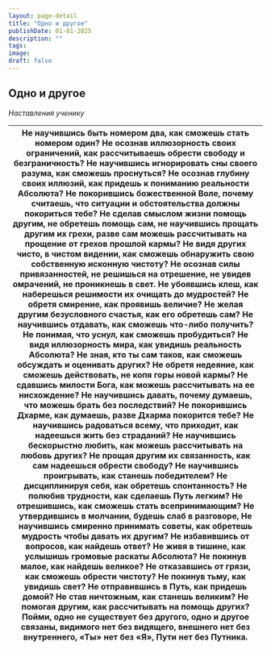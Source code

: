 ```yaml
---
layout: page-detail
title: "Одно и другое"
publishDate: 01-01-2025
description: ""
tags:
image:
draft: false
---
```


## Одно и другое
_Наставления ученику_

| Не научившись быть номером два,  как сможешь стать номером один? Не осознав иллюзорность своих ограничений,  как рассчитываешь обрести свободу и безграничность? Не научившись игнорировать сны своего разума,  как сможешь проснуться? Не осознав глубину своих иллюзий,  как придешь к пониманию реальности Абсолюта? Не покорившись божественной Воле,  почему считаешь, что ситуации и обстоятельства  должны покориться тебе? Не сделав смыслом жизни помощь другим, не обретешь помощь сам,  не научившись прощать другим их грехи,  разве сам можешь рассчитывать на прощение  от грехов прошлой кармы? Не видя других чисто, в чистом видении,  как сможешь обнаружить свою собственную исконную чистоту? Не осознав силы привязанностей,  не решишься на отрешение,  не увидев омрачений, не проникнешь в свет. Не убоявшись клеш,  как наберешься решимости их очищать до мудростей? Не обретя смирение,  как проявишь величие? Не желая другим безусловного счастья,  как его обретешь сам? Не научившись отдавать,  как сможешь что-либо получить? Не понимая, что уснул,  как сможешь пробудиться? Не видя иллюзорность мира,  как увидишь реальность Абсолюта? Не зная, кто ты сам таков,  как сможешь обсуждать и оценивать других? Не обретя недеяние,  как сможешь действовать, не копя горы новой кармы? Не сдавшись милости Бога,  как можешь рассчитывать на ее нисхождение? Не научившись давать,  почему думаешь, что можешь брать без последствий? Не покорившись Дхарме,  как думаешь, разве Дхарма покорится тебе? Не научившись радоваться всему, что приходит,  как надеешься жить без страданий? Не научившись бескорыстно любить,  как можешь рассчитывать на любовь других? Не прощая другим их связанность,  как сам надеешься обрести свободу? Не научившись проигрывать,  как станешь победителем? Не дисциплинируя себя,  как обретешь спонтанность? Не полюбив трудности,  как сделаешь Путь легким? Не отрешившись,  как сможешь стать всепринимающим? Не утвердившись в молчании,  будешь слаб в разговоре, Не научившись смиренно принимать советы,  как обретешь мудрость чтобы давать их другим? Не избавившись от вопросов, как найдешь ответ?  Не живя в тишине, как услышишь громовые раскаты Абсолюта? Не покинув малое, как найдешь великое?  Не отказавшись от грязи, как сможешь обрести чистоту? Не покинув тьму, как увидишь свет?  Не отправившись в Путь, как придешь домой? Не став ничтожным, как станешь великим?  Не помогая другим, как рассчитывать на помощь других? Пойми, одно не существует без другого,  одно и другое связаны,  видимого нет без видящего, внешнего нет без внутреннего,  «Ты» нет без «Я»,  Пути нет без Путника. |
| ------------------------------------------------------------------------------------------------------------------------------------------------------------------------------------------------------------------------------------------------------------------------------------------------------------------------------------------------------------------------------------------------------------------------------------------------------------------------------------------------------------------------------------------------------------------------------------------------------------------------------------------------------------------------------------------------------------------------------------------------------------------------------------------------------------------------------------------------------------------------------------------------------------------------------------------------------------------------------------------------------------------------------------------------------------------------------------------------------------------------------------------------------------------------------------------------------------------------------------------------------------------------------------------------------------------------------------------------------------------------------------------------------------------------------------------------------------------------------------------------------------------------------------------------------------------------------------------------------------------------------------------------------------------------------------------------------------------------------------------------------------------------------------------------------------------------------------------------------------------------------------------------------------------------------------------------------------------------------------------------------------------------------------------------------------------------------------------------------------------------------------------------------------------------------------------------------------------------------------------------------------------------------------------------------------------------------------------------------------------------------------------------------------------------------------------------------------------------------------------------------------------------------------------------------------------------------------------------------------------------------------------------------------------------------------------------- |
  
  
